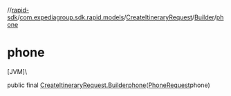 //[rapid-sdk](../../../../index.md)/[com.expediagroup.sdk.rapid.models](../../index.md)/[CreateItineraryRequest](../index.md)/[Builder](index.md)/[phone](phone.md)

# phone

[JVM]\

public final [CreateItineraryRequest.Builder](index.md)[phone](phone.md)([PhoneRequest](../../-phone-request/index.md)phone)
